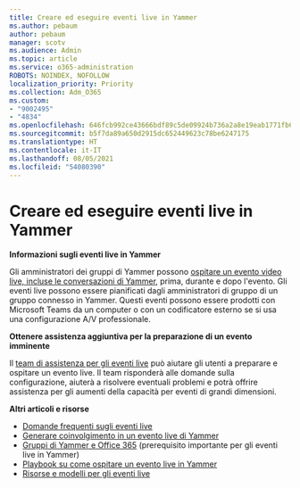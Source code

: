 ```yaml
---
title: Creare ed eseguire eventi live in Yammer
ms.author: pebaum
author: pebaum
manager: scotv
ms.audience: Admin
ms.topic: article
ms.service: o365-administration
ROBOTS: NOINDEX, NOFOLLOW
localization_priority: Priority
ms.collection: Adm_O365
ms.custom:
- "9002495"
- "4834"
ms.openlocfilehash: 646fcb992ce43666bdf89c5de09924b736a2a8e19eab1771fb6b320b22310eb6
ms.sourcegitcommit: b5f7da89a650d2915dc652449623c78be6247175
ms.translationtype: HT
ms.contentlocale: it-IT
ms.lasthandoff: 08/05/2021
ms.locfileid: "54080390"
---
```

# <a name="create-and-run-live-events-in-yammer"></a>Creare ed eseguire eventi live in Yammer

**Informazioni sugli eventi live in Yammer**

Gli amministratori dei gruppi di Yammer possono [ospitare un evento video live, incluse le conversazioni di Yammer](https://docs.microsoft.com/yammer/manage-yammer-groups/yammer-live-events), prima, durante e dopo l'evento. Gli eventi live possono essere pianificati dagli amministratori di gruppo di un gruppo connesso in Yammer. Questi eventi possono essere prodotti con Microsoft Teams da un computer o con un codificatore esterno se si usa una configurazione A/V professionale.

**Ottenere assistenza aggiuntiva per la preparazione di un evento imminente**

Il [team di assistenza per gli eventi live](https://aka.ms/AA87gbh) può aiutare gli utenti a preparare e ospitare un evento live. Il team risponderà alle domande sulla configurazione, aiuterà a risolvere eventuali problemi e potrà offrire assistenza per gli aumenti della capacità per eventi di grandi dimensioni.

**Altri articoli e risorse**

- [Domande frequenti sugli eventi live](https://support.office.com/article/43bbd59d-a734-4c8f-923d-6a239d137d34)
- [Generare coinvolgimento in un evento live di Yammer](https://support.office.com/article/drive-engagement-in-a-yammer-live-event-c0244ad8-6dcb-419c-add9-2e4a00543412?ui=en-US&rs=en-US&ad=US)
- [Gruppi di Yammer e Office 365](https://docs.microsoft.com/yammer/manage-yammer-groups/yammer-and-office-365-groups) (prerequisito importante per gli eventi live in Yammer)
- [Playbook su come ospitare un evento live in Yammer](https://aka.ms/LiveEventsinYammerplaybook)
- [Risorse e modelli per gli eventi live](https://aka.ms/LiveEventYammerTemplates)
